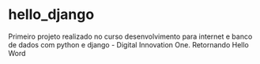 # hello_django
Primeiro projeto realizado no curso desenvolvimento para internet e banco de dados com python e django - Digital Innovation One. Retornando Hello Word

